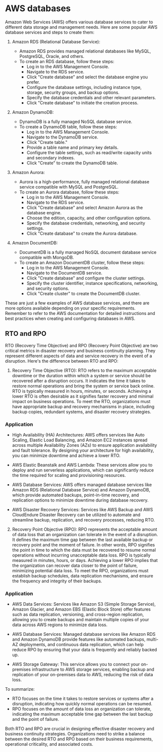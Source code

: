 # AWS databases

Amazon Web Services (AWS) offers various database services to cater to different data storage and management needs. Here are some popular AWS database services and steps to create them:

1. Amazon RDS (Relational Database Service):

   - Amazon RDS provides managed relational databases like MySQL, PostgreSQL, Oracle, and others.
   - To create an RDS database, follow these steps:
     - Log in to the AWS Management Console.
     - Navigate to the RDS service.
     - Click "Create database" and select the database engine you prefer.
     - Configure the database settings, including instance type, storage, security groups, and backup options.
     - Specify the database credentials and other relevant parameters.
     - Click "Create database" to initiate the creation process.

2. Amazon DynamoDB:

   - DynamoDB is a fully managed NoSQL database service.
   - To create a DynamoDB table, follow these steps:
     - Log in to the AWS Management Console.
     - Navigate to the DynamoDB service.
     - Click "Create table."
     - Provide a table name and primary key details.
     - Configure the table settings, such as read/write capacity units and secondary indexes.
     - Click "Create" to create the DynamoDB table.

3. Amazon Aurora:

   - Aurora is a high-performance, fully managed relational database service compatible with MySQL and PostgreSQL.
   - To create an Aurora database, follow these steps:
     - Log in to the AWS Management Console.
     - Navigate to the RDS service.
     - Click "Create database" and select Amazon Aurora as the database engine.
     - Choose the edition, capacity, and other configuration options.
     - Specify the database credentials, networking, and security settings.
     - Click "Create database" to create the Aurora database.

4. Amazon DocumentDB:
   - DocumentDB is a fully managed NoSQL document database service compatible with MongoDB.
   - To create an Amazon DocumentDB cluster, follow these steps:
     - Log in to the AWS Management Console.
     - Navigate to the DocumentDB service.
     - Click "Create database" and configure the cluster settings.
     - Specify the cluster identifier, instance specifications, networking, and security options.
     - Click "Create cluster" to create the DocumentDB cluster.

These are just a few examples of AWS database services, and there are more options available depending on your specific requirements. Remember to refer to the AWS documentation for detailed instructions and best practices when creating and configuring databases in AWS.

## RTO and RPO

RTO (Recovery Time Objective) and RPO (Recovery Point Objective) are two critical metrics in disaster recovery and business continuity planning. They represent different aspects of data and service recovery in the event of a disruption. Here's the difference between RTO and RPO:

1. Recovery Time Objective (RTO):
   RTO refers to the maximum acceptable downtime or the duration within which a system or service should be recovered after a disruption occurs. It indicates the time it takes to restore normal operations and bring the system or service back online. RTO is typically measured in hours, minutes, or seconds. Achieving a lower RTO is often desirable as it signifies faster recovery and minimal impact on business operations. To meet the RTO, organizations must have appropriate backup and recovery mechanisms in place, including backup copies, redundant systems, and disaster recovery strategies.

### Application

- High Availability (HA) Architectures: AWS offers services like Auto Scaling, Elastic Load Balancing, and Amazon EC2 instances spread across multiple Availability Zones (AZs) to ensure application availability and fault tolerance. By designing your architecture for high availability, you can minimize downtime and achieve a lower RTO.

- AWS Elastic Beanstalk and AWS Lambda: These services allow you to deploy and run serverless applications, which can significantly reduce the time required for scaling and provisioning resources.

- AWS Database Services: AWS offers managed database services like Amazon RDS (Relational Database Service) and Amazon DynamoDB, which provide automated backups, point-in-time recovery, and replication options to minimize downtime during database recovery.

- AWS Disaster Recovery Services: Services like AWS Backup and AWS CloudEndure Disaster Recovery can be utilized to automate and streamline backup, replication, and recovery processes, reducing RTO.

2. Recovery Point Objective (RPO):
   RPO represents the acceptable amount of data loss that an organization can tolerate in the event of a disruption. It defines the maximum time gap between the last available backup or recovery point and the moment of failure. In other words, RPO signifies the point in time to which the data must be recovered to resume normal operations without incurring unacceptable data loss. RPO is typically measured in minutes, hours, or days. Achieving a lower RPO implies that the organization can recover data closer to the point of failure, minimizing potential data loss. To meet the RPO, organizations must establish backup schedules, data replication mechanisms, and ensure the frequency and integrity of their backups.

### Application

- AWS Data Services: Services like Amazon S3 (Simple Storage Service), Amazon Glacier, and Amazon EBS (Elastic Block Store) offer features such as data replication, versioning, and cross-region replication, allowing you to create backups and maintain multiple copies of your data across AWS regions to minimize data loss.

- AWS Database Services: Managed database services like Amazon RDS and Amazon DynamoDB provide features like automated backups, multi-AZ deployments, and continuous data replication, which can help reduce RPO by ensuring that your data is frequently and reliably backed up.

- AWS Storage Gateway: This service allows you to connect your on-premises infrastructure to AWS storage services, enabling backup and replication of your on-premises data to AWS, reducing the risk of data loss.

To summarize:

- RTO focuses on the time it takes to restore services or systems after a disruption, indicating how quickly normal operations can be resumed.
- RPO focuses on the amount of data loss an organization can tolerate, indicating the maximum acceptable time gap between the last backup and the point of failure.

Both RTO and RPO are crucial in designing effective disaster recovery and business continuity strategies. Organizations need to strike a balance between the desired RTO and RPO based on their business requirements, operational criticality, and associated costs.
